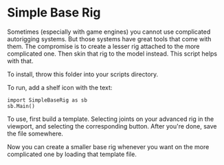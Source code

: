 # Simple Base Rig

Sometimes (especially with game engines) you cannot use complicated autorigging systems. But those systems have great tools that come with them. The compromise is to create a lesser rig attached to the more complicated one. Then skin that rig to the model instead. This script helps with that.

To install, throw this folder into your scripts directory.

To run, add a shelf icon with the text:

    import SimpleBaseRig as sb
    sb.Main()

To use, first build a template. Selecting joints on your advanced rig in the viewport, and selecting the corresponding button. After you're done, save the file somewhere.

Now you can create a smaller base rig whenever you want on the more complicated one by loading that template file.

